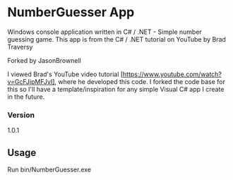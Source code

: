 # NumberGuesser App

Windows console application written in C# / .NET - Simple number guessing game. This app is from the C# / .NET tutorial on YouTube by Brad Traversy

Forked by JasonBrownell

I viewed Brad's YouTube video tutorial [https://www.youtube.com/watch?v=GcFJjpMFJvI], where he developed this code. I forked the code base for this so I'll have a template/inspiration for any simple Visual C# app I create in the future.

### Version
1.0.1

## Usage
Run bin/NumberGuesser.exe
